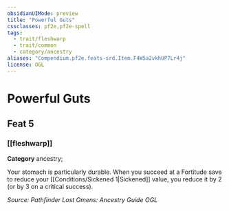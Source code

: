 ```yaml
---
obsidianUIMode: preview
title: "Powerful Guts"
cssclasses: pf2e,pf2e-spell
tags:
  - trait/fleshwarp
  - trait/common
  - category/ancestry
aliases: "Compendium.pf2e.feats-srd.Item.F4W5a2vkhUP7Lr4j"
license: OGL
---
```

# Powerful Guts
## Feat 5
### [[fleshwarp]]

**Category** ancestry; 




Your stomach is particularly durable. When you succeed at a Fortitude save to reduce your [[Conditions/Sickened 1|Sickened]] value, you reduce it by 2 (or by 3 on a critical success).

*Source: Pathfinder Lost Omens: Ancestry Guide*
*OGL*